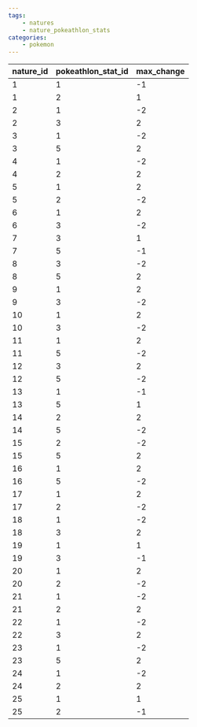 ```yaml
---
tags:
    - natures
    - nature_pokeathlon_stats
categories:
    - pokemon
---
```


| nature_id | pokeathlon_stat_id | max_change |
|-----------|--------------------|------------|
| 1         | 1                  | -1         |
| 1         | 2                  | 1          |
| 2         | 1                  | -2         |
| 2         | 3                  | 2          |
| 3         | 1                  | -2         |
| 3         | 5                  | 2          |
| 4         | 1                  | -2         |
| 4         | 2                  | 2          |
| 5         | 1                  | 2          |
| 5         | 2                  | -2         |
| 6         | 1                  | 2          |
| 6         | 3                  | -2         |
| 7         | 3                  | 1          |
| 7         | 5                  | -1         |
| 8         | 3                  | -2         |
| 8         | 5                  | 2          |
| 9         | 1                  | 2          |
| 9         | 3                  | -2         |
| 10        | 1                  | 2          |
| 10        | 3                  | -2         |
| 11        | 1                  | 2          |
| 11        | 5                  | -2         |
| 12        | 3                  | 2          |
| 12        | 5                  | -2         |
| 13        | 1                  | -1         |
| 13        | 5                  | 1          |
| 14        | 2                  | 2          |
| 14        | 5                  | -2         |
| 15        | 2                  | -2         |
| 15        | 5                  | 2          |
| 16        | 1                  | 2          |
| 16        | 5                  | -2         |
| 17        | 1                  | 2          |
| 17        | 2                  | -2         |
| 18        | 1                  | -2         |
| 18        | 3                  | 2          |
| 19        | 1                  | 1          |
| 19        | 3                  | -1         |
| 20        | 1                  | 2          |
| 20        | 2                  | -2         |
| 21        | 1                  | -2         |
| 21        | 2                  | 2          |
| 22        | 1                  | -2         |
| 22        | 3                  | 2          |
| 23        | 1                  | -2         |
| 23        | 5                  | 2          |
| 24        | 1                  | -2         |
| 24        | 2                  | 2          |
| 25        | 1                  | 1          |
| 25        | 2                  | -1         |
